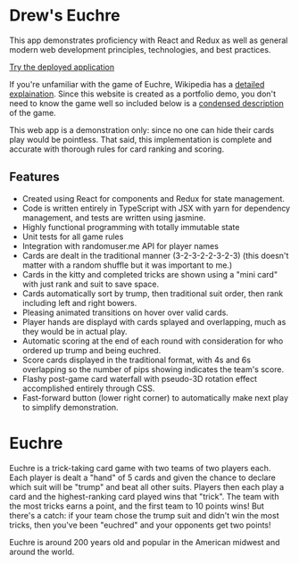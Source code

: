 # Drew's Euchre

This app demonstrates proficiency with React and Redux as well as general modern web development principles, technologies, and best practices.

[Try the deployed application](http://adbenson.net/portfolio/euchre)

If you're unfamiliar with the game of Euchre, Wikipedia has a [detailed explaination](https://en.wikipedia.org/wiki/Euchre).
Since this website is created as a portfolio demo, you don't need to know the game well so included below is a [condensed description](#Euchre) of the game.

This web app is a demonstration only: since no one can hide their cards play would be pointless.
That said, this implementation is complete and accurate with thorough rules for card ranking and scoring.

## Features

- Created using React for components and Redux for state management.
- Code is written entirely in TypeScript with JSX with yarn for dependency management, and tests are written using jasmine.
- Highly functional programming with totally immutable state
- Unit tests for all game rules
- Integration with randomuser.me API for player names
- Cards are dealt in the traditional manner (3-2-3-2-2-3-2-3) (this doesn't matter with a random shuffle but it was important to me.)
- Cards in the kitty and completed tricks are shown using a "mini card" with just rank and suit to save space.
- Cards automatically sort by trump, then traditional suit order, then rank including left and right bowers.
- Pleasing animated transitions on hover over valid cards.
- Player hands are displayd with cards splayed and overlapping, much as they would be in actual play.
- Automatic scoring at the end of each round with consideration for who ordered up trump and being euchred.
- Score cards displayed in the traditional format, with 4s and 6s overlapping so the number of pips showing indicates the team's score.
- Flashy post-game card waterfall with pseudo-3D rotation effect accomplished entirely through CSS.
- Fast-forward button (lower right corner) to automatically make next play to simplify demonstration.

# Euchre

Euchre is a trick-taking card game with two teams of two players each.
Each player is dealt a "hand" of 5 cards and given the chance to declare which suit will be "trump" and beat all other suits.
Players then each play a card and the highest-ranking card played wins that "trick".
The team with the most tricks earns a point, and the first team to 10 points wins!
But there's a catch: if your team chose the trump suit and didn't win the most tricks,
then you've been "euchred" and your opponents get two points!

Euchre is around 200 years old and popular in the American midwest and around the world.
